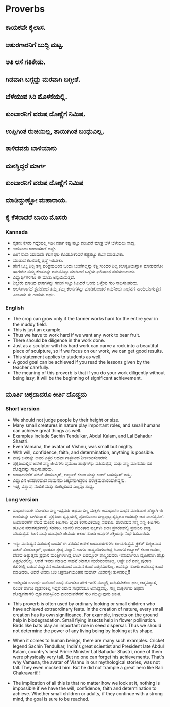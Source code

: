 # Proverbs
## ಕಾಯಕವೇ ಕೈಲಾಸ.
## ಆತುರಗಾರನಿಗೆ ಬುದ್ಧಿ ಮಟ್ಟ.
## ಅತಿ ಆಸೆ ಗತಿಕೇಡು.
## ಗಿಡವಾಗಿ ಬಗ್ಗದ್ದು ಮರವಾಗಿ ಬಗ್ಗೀತೆ.
## ಬೆಳೆಯುವ ಸಿರಿ ಮೊಳಕೆಯಲ್ಲಿ.
## ಕುಂಬಾರನಿಗೆ ವರುಷ ದೊಣ್ಣೆಗೆ ನಿಮಿಷ.
## ಉಪ್ಪಿಗಿಂತ ರುಚಿಯಿಲ್ಲ, ತಾಯಿಗಿಂತ ಬಂಧುವಿಲ್ಲ.
## ತಾಳಿದವನು ಬಾಳಿಯಾನು
## ಮನಸ್ಥಿದ್ದರೆ ಮಾರ್ಗ
## ಕುಂಬಾರನಿಗೆ ವರುಷ ದೊಣ್ಣೆಗೆ ನಿಮಿಷ
## ಮಾಡಿದ್ದುಣ್ಣೋ ಮಹಾರಾಯ.

## ಕೈ ಕೆಸರಾದರೆ ಬಾಯಿ ಮೊಸರು
### Kannada
* ರೈತನು ಕೆಸರು ಗದ್ದೆಯಲ್ಲಿ ಇಡೀ ವರ್ಷ ಕಷ್ಟ ಪಟ್ಟು ದುಡಿದರೆ ಮಾತ್ರ ಬೆಳೆ ಬೆಳೆಯಲು ಸಾಧ್ಯ.
* ಇದೊಂದು ಉದಾಹರಣೆ ಅಷ್ಟೇ.
* ಹೀಗೆ  ನಾವು ಯಾವುದೇ ಕೆಲಸ ಫಲ ಕೊಡಬೇಕೆಂದರೆ ಕಷ್ಟಪಟ್ಟು ಕೆಲಸ ಮಾಡಬೇಕು.
* ಮಾಡುವ ಕೆಲಸದಲ್ಲಿ ಶ್ರದ್ಧೆ ಇರಬೇಕು.
* ಹೇಗೆ ಒಬ್ಬ ಶಿಲ್ಪಿ ತನ್ನ ಪರಿಶ್ರಮದಿಂದ ಒಂದು ಬಂಡೆಗಲ್ಲನ್ನು ಕೆತ್ತಿ ಸುಂದರ ಶಿಲ್ಪ ಕಲಾಕೃತಿಯನ್ನಾಗಿ ಮಾಡುವನೋ ಹಾಗೆಯೇ ನಮ್ಮ ಕೆಲಸವನ್ನು ಗಮನವಿಟ್ಟು ಮಾಡಿದರೆ ಒಳ್ಳೆಯ ಫಲಿತಾಂಶ ಪಡೆಯಬಹುದು.
* ವಿದ್ಯಾರ್ಥಿಗಳಿಗೂ ಈ ಮಾತು ಅನ್ವಯಿಸುತ್ತದೆ.
* ಶಿಕ್ಷಕರು ಮಾಡಿದ ಪಾಠಗಳನ್ನು ಗಮನ ಇಟ್ಟು ಓದಿದರೆ ಒಂದು ಒಳ್ಳೆಯ ಗುರಿ ಸಾಧಿಸಬಹುದು.
* ಆಲಸಿಗಳಾಗದೆ ಶ್ರಮದಿಂದ ತಮ್ಮ ತಮ್ಮ ಕೆಲಸಗಳನ್ನು ಮಾಡಿಕೊಂಡರೆ ಗಮನೀಯ ಸಾಧನೆಗೆ ನಾಂದಿಯಾಗುತ್ತದೆ ಎಂಬುದು ಈ ಗಾದೆಯ ಅರ್ಥ.
### English
* The crop can grow only if the farmer works hard for the entire year in the muddy field.
* This is just an example.
* Thus we have to work hard if we want any work to bear fruit.
* There should be diligence in the work done.
* Just as a sculptor with his hard work can carve a rock into a beautiful piece of sculpture, so if we focus on our work, we can get good results.
* This statement applies to students as well.
* A good goal can be achieved if you read the lessons given by the teacher carefully.
* The meaning of this proverb is that if you do your work diligently without being lazy, it will be the beginning of significant achievement.
## ಮೂರ್ತಿ ಚಿಕ್ಕದಾದರೂ ಕೀರ್ತಿ ದೊಡ್ಡದು 
### Short version
* We should not judge people by their height or size.
* Many small creatures in nature play important roles, and small humans can achieve great things as well.
* Examples include Sachin Tendulkar, Abdul Kalam, and Lal Bahadur Shastri.
* Even Vamana, the avatar of Vishnu, was small but mighty.
* With will, confidence, faith, and determination, anything is possible.
* ನಾವು ಜನರನ್ನು ಅವರ ಎತ್ತರ ಅಥವಾ ಗಾತ್ರದಿಂದ ನಿರ್ಣಯಿಸಬಾರದು.
* ಪ್ರಕೃತಿಯಲ್ಲಿನ ಅನೇಕ ಸಣ್ಣ ಜೀವಿಗಳು ಪ್ರಮುಖ ಪಾತ್ರಗಳನ್ನು ವಹಿಸುತ್ತವೆ, ಮತ್ತು ಸಣ್ಣ ಮಾನವರು ಸಹ ದೊಡ್ಡದನ್ನು ಸಾಧಿಸಬಹುದು.
* ಉದಾಹರಣೆಗೆ ಸಚಿನ್ ತೆಂಡೂಲ್ಕರ್, ಅಬ್ದುಲ್ ಕಲಾಂ ಮತ್ತು ಲಾಲ್ ಬಹದ್ದೂರ್ ಶಾಸ್ತ್ರಿ.
* ವಿಷ್ಣುವಿನ ಅವತಾರವಾದ ವಾಮನನು ಚಿಕ್ಕವನಾಗಿದ್ದರೂ ಪರಾಕ್ರಮಶಾಲಿಯಾಗಿದ್ದನು.
* ಇಚ್ಛೆ, ವಿಶ್ವಾಸ, ನಂಬಿಕೆ ಮತ್ತು ಸಂಕಲ್ಪದಿಂದ ಎಲ್ಲವೂ ಸಾಧ್ಯ.

### Long version
* ಸಾಧಾರಣವಾಗಿ ನೋಡಲು ಸಣ್ಣ ಇದ್ದವರು ಅಥವಾ ಸಣ್ಣ ಮಕ್ಕಳು ಅಸಾಧಾರಣ ಸಾಧನೆ ಮಾಡಿದಾಗ ಹೆಚ್ಚಾಗಿ ಈ ಗಾದೆಯನ್ನು ಬಳಸುತ್ತಾರೆ. ಪ್ರಕೃತಿಯ ಸೃಷ್ಟಿಯಲ್ಲಿ ಪ್ರತಿಯೊಂದು ಸಣ್ಣಪುಟ್ಟ ಸೃಷ್ಟಿಗೂ ಅದರದ್ದೇ ಆದ ಮಹತ್ವವಿದೆ. ಉದಾಹರಣೆಗೆ ನೆಲದ ಮೇಲಿನ ಕೀಟಗಳು ಜೈವಿಕ ಕರಗುವಿಕೆಯಲ್ಲಿ ಸಹಕಾರಿ. ಹಾರಾಡುವ ಸಣ್ಣ ಸಣ್ಣ ಕೀಟಗಳು ಹೂವಿನ ಪರಾಗಸ್ಪರ್ಶದಲ್ಲಿ ಸಹಕಾರಿ. ಬಾವಲಿ ಮುಂತಾದ ಪಕ್ಷಿಗಳು ಬೀಜ ಪ್ರಸರಣದಲ್ಲಿ ಪ್ರಮುಖ ಪಾತ್ರ ವಹಿಸುತ್ತವೆ. ಹೀಗೆ ನಾವು ಯಾವುದೇ ಜೀವಿಯ ಆಕಾರ ನೋಡಿ ಅವುಗಳ ಶಕ್ತಿಯನ್ನು ನಿರ್ಧರಿಸಬಾರದು.
* ಇನ್ನು ಮನುಷ್ಯನ ವಿಷಯಕ್ಕೆ ಬಂದರೆ ಈ ತರಹದ ಅನೇಕ ಉದಾಹರಣೆಗಳು ಕಾಣಸಿಗುತ್ತವೆ. ಕ್ರಿಕೆಟ್ ದಿಗ್ಗಜನಾದ ಸಚಿನ್ ತೆಂಡೂಲ್ಕರ್, ಭಾರತದ ಶ್ರೇಷ್ಠ ವಿಜ್ಞಾನಿ ಹಾಗೂ ರಾಷ್ಟ್ರಪತಿಗಳಾಗಿದ್ದ ದಿವಂಗತ ಅಬ್ದುಲ್ ಕಲಾಂ ಅವರು, ದೇಶದ ಅತ್ಯುತ್ತಮ ಪ್ರಧಾನ ಮಂತ್ರಿಗಳಾಗಿದ್ದ ಲಾಲ್ ಬಹದ್ದೂರ್ ಶಾಸ್ತ್ರಿಯವರು ಇವರ್ಯಾರೂ ದೈಹಿಕವಾಗಿ ಹೆಚ್ಚು ಎತ್ತರವಿರಲಿಲ್ಲ. ಆದರೆ ಇವರು ಮಾಡಿದ ಸಾಧನೆ ಯಾರೂ ಮರೆಯುವಂತಿಲ್ಲ. ಅಷ್ಟೇ ಏಕೆ ನಮ್ಮ ಪುರಾಣ ಕತೆಗಳಲ್ಲಿ ಬರುವ ವಿಷ್ಣುವಿನ ಅವತಾರವಾದ ವಾಮನ ಕೂಡ ಎತ್ತರವಿರಲಿಲ್ಲ. ಅವನನ್ನು ನೋಡಿ ಅಪಹಾಸ್ಯ ಕೂಡ ಮಾಡಿದರು. ಆದರೆ ಅವನು ಬಲಿ ಚಕ್ರವರ್ತಿಯಂತಹ ಮಹಾನ್ ವೀರನನ್ನೇ ತುಳಿದನಲ್ಲ!! 
* ಇದೆಲ್ಲದರ ಒಳಾರ್ಥ ಏನೆಂದರೆ ನಾವು ನೋಡಲು ಹೇಗೆ ಇರಲಿ ನಮ್ಮಲ್ಲಿ ಸಾಧಿಸಬೇಕೆಂಬ ಛಲ, ಆತ್ಮವಿಶ್ವಾಸ, ನಂಬಿಕೆ ಹಾಗೂ ದೃಢಸಂಕಲ್ಪ ಇದ್ದರೆ ಯಾವ ಸಾಧನೆಯೂ ಅಸಾಧ್ಯವಲ್ಲ. ಸಣ್ಣ ಮಕ್ಕಳಾಗಲಿ ಅಥವಾ ದೊಡ್ಡವರಾಗಲಿ ದೃಢ ಮನಸ್ಸಿನಿಂದ ಮುಂದುವರೆದರೆ ಗುರಿ ಮುಟ್ಟುವುದು ಖಚಿತ.

* This proverb is often used by ordinary looking or small children who have achieved extraordinary feats. In the creation of nature, every small creation has its own significance. For example, insects on the ground help in biodegradation. Small flying insects help in flower pollination. Birds like bats play an important role in seed dispersal. Thus we should not determine the power of any living being by looking at its shape.
* When it comes to human beings, there are many such examples. Cricket legend Sachin Tendulkar, India's great scientist and President late Abdul Kalam, country's best Prime Minister Lal Bahadur Shastri, none of them were physically very tall. But no one can forget his achievements. That's why Vamana, the avatar of Vishnu in our mythological stories, was not tall. They even mocked him. But he did not trample a great hero like Bali Chakravarti!!
* The implication of all this is that no matter how we look at it, nothing is impossible if we have the will, confidence, faith and determination to achieve. Whether small children or adults, if they continue with a strong mind, the goal is sure to be reached.
